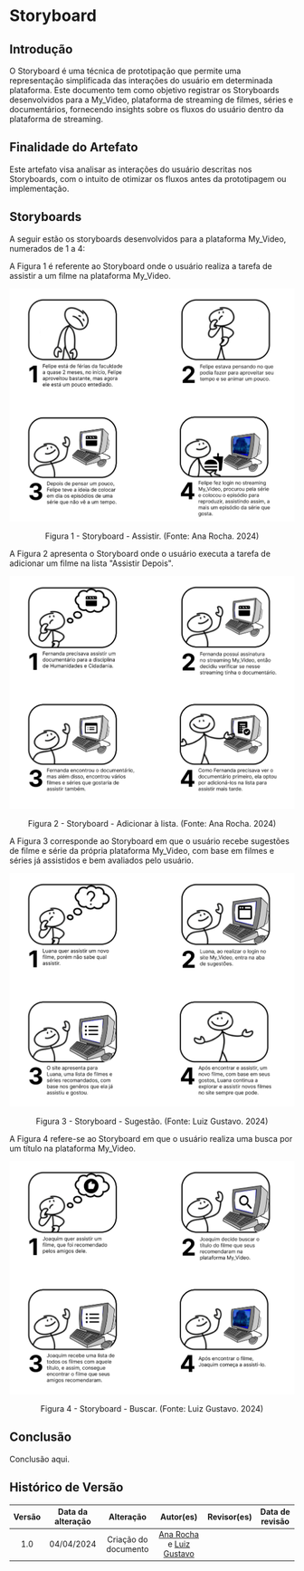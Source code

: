 # Storyboard

## Introdução

O Storyboard é uma técnica de prototipação que permite uma representação simplificada das interações do usuário em determinada plataforma. Este documento tem como objetivo registrar os Storyboards desenvolvidos para a My_Video, plataforma de streaming de filmes, séries e documentários, fornecendo insights sobre os fluxos do usuário dentro da plataforma de streaming.

## Finalidade do Artefato

Este artefato visa analisar as interações do usuário descritas nos Storyboards, com o intuito de otimizar os fluxos antes da prototipagem ou implementação. 

## Storyboards

A seguir estão os storyboards desenvolvidos para a plataforma My_Video, numerados de 1 a 4:

A Figura 1 é referente ao Storyboard onde o usuário realiza a tarefa de assistir a um filme na plataforma My_Video.

![StoryAssistir](../assets/img/storyboards/1assistir.png)

<div style="text-align: center;">
  <p>Figura 1 - Storyboard - Assistir. (Fonte: Ana Rocha. 2024)</p>
</div>

A Figura 2 apresenta o Storyboard onde o usuário executa a tarefa de adicionar um filme na lista "Assistir Depois".

![StoryListar](../assets/img/storyboards/2lista.png)

<div style="text-align: center;">
  <p>Figura 2 - Storyboard - Adicionar à lista. (Fonte: Ana Rocha. 2024)</p>
</div>

A Figura 3 corresponde ao Storyboard em que o usuário recebe sugestões de filme e série da própria plataforma My_Video, com base em filmes e séries já assistidos e bem avaliados pelo usuário.

![StorySugestao](../assets/img/storyboards/3sugestao.png)

<div style="text-align: center;">
  <p>Figura 3 - Storyboard - Sugestão. (Fonte: Luiz Gustavo. 2024)</p>
</div>

A Figura 4 refere-se ao Storyboard em que o usuário realiza uma busca por um título na plataforma My_Video.

![StoryBuscar](../assets/img/storyboards/4buscar.png)

<div style="text-align: center;">
  <p>Figura 4 - Storyboard - Buscar. (Fonte: Luiz Gustavo. 2024)</p>
</div>

## Conclusão

Conclusão aqui.

## Histórico de Versão

| Versão | Data da alteração |             Alteração             |   Autor(es)   |           Revisor(es)       | Data de revisão |
| :----: | :---------------: | :-------------------------------: | :---------------------------------------------: | :---------------------------------------------: | :-------------: |
|  1.0   |       04/04/2024       |         Criação do documento        | [Ana Rocha](https://github.com/anaaroch) e [Luiz Gustavo](https://github.com/Luiz-GL-Campos) |  |  |
